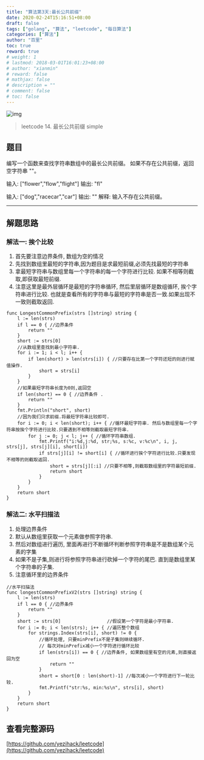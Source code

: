 ```yaml
---
title: "算法第3天:最长公共前缀"
date: 2020-02-24T15:16:51+08:00
draft: false
tags: ["golang", "算法", "leetcode", "每日算法"]
categories: ["算法"]
author: "百里"
toc: true
reward: true
# weight: 1
# lastmod: 2018-03-01T16:01:23+08:00
# author: "xianmin"
# reward: false
# mathjax: false
# description = ""
# comment: false
# toc: false
---
```


![img](http://img.sgfoot.com/b/20200417143019.webp?imageslim)

> leetcode 14. 最长公共前缀 simple

## 题目

编写一个函数来查找字符串数组中的最长公共前缀。
如果不存在公共前缀，返回空字符串 ""。

输入: ["flower","flow","flight"]
输出: "fl"

输入: ["dog","racecar","car"]
输出: ""
解释: 输入不存在公共前缀。

---

## 解题思路
### 解法一: 挨个比较

1. 首先要注意边界条件, 数组为空的情况
1. 先找到数组里最短的字符串,因为题目是求最短前缀,必须先找最短的字符串
1. 拿最短字符串与数组里每一个字符串的每一个字符进行比较. 如果不相等则截取,即获取最短前缀.
1. 注意这里是最外层循环是最短的字符串循环, 然后里层循环是数组循环, 挨个字符串进行比较. 也就是查看所有的字符串与最短的字符串是否一致.如果出现不一致则截取返回.

```
func LongestCommonPrefix(strs []string) string {
	l := len(strs)
	if l == 0 { //边界条件
		return ""
	}
	short := strs[0]
	//从数组里查找到最小字符串.
	for i := 1; i < l; i++ {
		if len(short) > len(strs[i]) { //只要存在比第一个字符还短的则进行赋值操作.
			short = strs[i]
		}
	}
	//如果最短字符串长度为0则,返回空
	if len(short) == 0 { //边界条件 .
		return ""
	}
	fmt.Println("short", short)
	//因为我们只求前缀.将最短字符串比较即可.
	for i := 0; i < len(short); i++ { //循环最短字符串. 然后与数组里每一个字符串按挨个字符进行比较.只要遇到不相等则截取最短字符串.
		for j := 0; j < l; j++ { //循环字符串数组.
			fmt.Printf("i:%d,j:%d, str;%s, s:%c, v:%c\n", i, j, strs[j], strs[j][i], short[i])
			if strs[j][i] != short[i] { //循环进行挨个字符进行比较.只要发现不相等的则截取返回.
				short = strs[j][:i] //只要不相等,则截取数组里的字符最短前缀.
				return short
			}
		}
	}
	return short
}
```

### 解法二: 水平扫描法
1. 处理边界条件
1. 默认从数组里获取一个元素做参照字符串.
1. 然后对数组进行遍历, 里面再进行不断循环判断参照字符串是不是数组某个元素的字集
1. 如果不是子集,则进行将参照字符串进行砍掉一个字符的尾巴. 直到是数组里某个字符串的子集.
1. 注意循环里的边界条件 

```
//水平扫描法
func longestCommonPrefixV2(strs []string) string {
	l := len(strs)
	if l == 0 { //边界条件
		return ""
	}
	short := strs[0]                 //假设第一个字符是最小字符串.
	for i := 0; i < len(strs); i++ { //遍历整个数组
		for strings.Index(strs[i], short) != 0 {
			//循环处理, 只要minPrefix不是子集则继续循环.
			// 每次对minPrefix减小一个字符进行循环比较
			if len(strs[i]) == 0 { //边界条件, 如果数组里有空的元素,则直接返回为空
				return ""
			}
			short = short[0 : len(short)-1] //每次减小一个字符进行下一轮比较.
			fmt.Printf("str:%s, min:%s\n", strs[i], short)
		}
	}
	return short
}
```

## 查看完整源码
[https://github.com/yezihack/leetcode](https://github.com/yezihack/leetcode)









